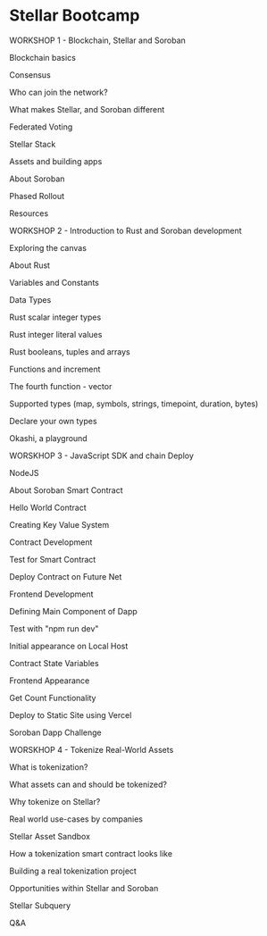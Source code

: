 # Stellar Bootcamp


WORKSHOP 1 - Blockchain, Stellar and Soroban

 
Blockchain basics

Consensus

Who can join the network?

What makes Stellar, and Soroban different

Federated Voting

Stellar Stack

Assets and building apps

About Soroban

Phased Rollout

Resources

 
WORKSHOP 2 - Introduction to Rust and Soroban development

 
Exploring the canvas

About Rust

Variables and Constants

Data Types

Rust scalar integer types

Rust integer literal values

Rust booleans, tuples and arrays

Functions and increment

The fourth function - vector

Supported types (map, symbols, strings, timepoint, duration, bytes)

Declare your own types

Okashi, a playground

 
WORSKHOP 3 - JavaScript SDK and chain Deploy

 
NodeJS

About Soroban Smart Contract

Hello World Contract 

Creating Key Value System

Contract Development

Test for Smart Contract

Deploy Contract on Future Net

Frontend Development

Defining Main Component of Dapp

Test with "npm run dev"

Initial appearance on Local Host

Contract State Variables

Frontend Appearance

Get Count Functionality 

Deploy to Static Site using Vercel 

Soroban Dapp Challenge

 
WORSKHOP 4 - Tokenize Real-World Assets

 
What is tokenization?

What assets can and should be tokenized?

Why tokenize on Stellar?

Real world use-cases by companies

Stellar Asset Sandbox

How a tokenization smart contract looks like

Building a real tokenization project 

Opportunities within Stellar and Soroban

Stellar Subquery

Q&A
